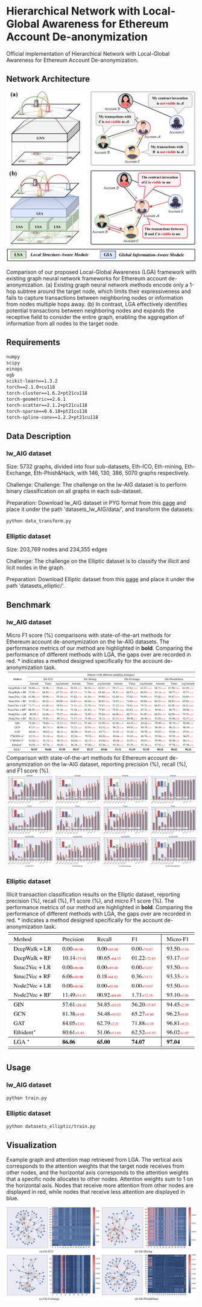# Hierarchical Network with Local-Global Awareness for Ethereum Account De-anonymization


Official implementation of Hierarchical Network with Local-Global Awareness for Ethereum Account De-anonymization.

## Network Architecture

![Overview](./figures/overview.png)

Comparison of our proposed Local-Global Awareness (LGA) framework with existing graph neural network frameworks for Ethereum account
de-anonymization. (a) Existing graph neural network methods encode only a
1-hop subtree around the target node, which limits their expressiveness and
fails to capture transactions between neighboring nodes or information from
nodes multiple hops away. (b) In contrast, LGA effectively identifies potential
transactions between neighboring nodes and expands the receptive field to
consider the entire graph, enabling the aggregation of information from all
nodes to the target node.

## Requirements

```
numpy
scipy
einops
ogb
scikit-learn==1.3.2
torch==2.1.0+cu118
torch-cluster==1.6.2+pt21cu118
torch-geometric==2.6.1
torch-scatter==2.1.2+pt21cu118
torch-sparse==0.6.18+pt21cu118
torch-spline-conv==1.2.2+pt21cu118
```

## Data Description
### lw_AIG dataset

Size: 5732 graphs, divided into four sub-datasets, Eth-ICO, Eth-mining, Eth-Exchange, Eth-Phish&Hack, with 146, 130, 386, 5070 graphs respectively.

Challenge: Challenge: The challenge on the lw-AIG dataset is to perform binary classification on all graphs in each sub-dataset.

Preparation:  Download lw_AIG dataset in PYG format from this [page](https://jjzhou.notion.site/Ethident-Data-861199675dc7454eb36157eeee09cf5b) and place it under the path 'datasets_lw_AIG/data/', and transform the datasets:
```
python data_transform.py
```

### Elliptic dataset

Size: 203,769 nodes and 234,355 edges

Challenge: The challenge on the Elliptic dataset is to classify the illicit and licit nodes in the graph.

Preparation: Download Elliptic dataset from this [page](https://www.kaggle.com/datasets/ellipticco/elliptic-data-set) and place it under the path 'datasets_elliptic/'.

## Benchmark
### lw_AIG dataset
Micro F1 score (%) comparisons with state-of-the-art methods for Ethereum account de-anonymization on the lw-AIG datasets. The performance metrics of our method are highlighted in **bold**. Comparing the performance of different methods with LGA, the gaps over are recorded in red. * indicates a method designed specifically for the account de-anonymization task.
![Benchmark](./figures/benchmark1.png)
Comparison with state-of-the-art methods for Ethereum account de-anonymization on the lw-AIG dataset, reporting precision (%), recall (%), and F1 score (%). 
![Benchmark](./figures/benchmark2.png)

### Elliptic dataset


Illicit transaction classification results on the Elliptic dataset, reporting precision (%), recall (%), F1 score (%), and micro F1 score (%). The performance metrics of our method are highlighted in **bold**. Comparing the performance of different methods with LGA, the gaps over are recorded in red. * indicates a method designed specifically for the account de-anonymization task.
![Benchmark](./figures/benchmark3.png)

## Usage

### lw_AIG dataset
```
python train.py
```

### Elliptic dataset
```
python datasets_elliptic/train.py
```

## Visualization
Example graph and attention map retrieved from LGA. The vertical axis corresponds to the attention weights that the target node receives from other nodes, and the horizontal axis corresponds to the attention weights that a specific node allocates to other nodes. Attention weights sum to 1 on the horizontal axis. Nodes that receive more attention from other nodes are displayed in red, while nodes that receive less attention are displayed in blue.

![Visualization](./figures/visualization.png)




